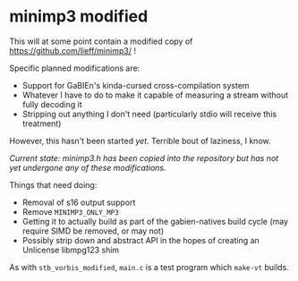 # minimp3 modified

This will at some point contain a modified copy of https://github.com/lieff/minimp3/ !

Specific planned modifications are:

* Support for GaBIEn's kinda-cursed cross-compilation system
* Whatever I have to do to make it capable of measuring a stream without fully decoding it
* Stripping out anything I don't need (particularly stdio will receive this treatment)

However, this hasn't been started *yet.* Terrible bout of laziness, I know.

*Current state: minimp3.h has been copied into the repository but has not yet undergone any of these modifications.*

Things that need doing:

* Removal of s16 output support
* Remove `MINIMP3_ONLY_MP3`
* Getting it to actually build as part of the gabien-natives build cycle (may require SIMD be removed, or may not)
* Possibly strip down and abstract API in the hopes of creating an Unlicense libmpg123 shim

As with `stb_vorbis_modified`, `main.c` is a test program which `make-vt` builds.

